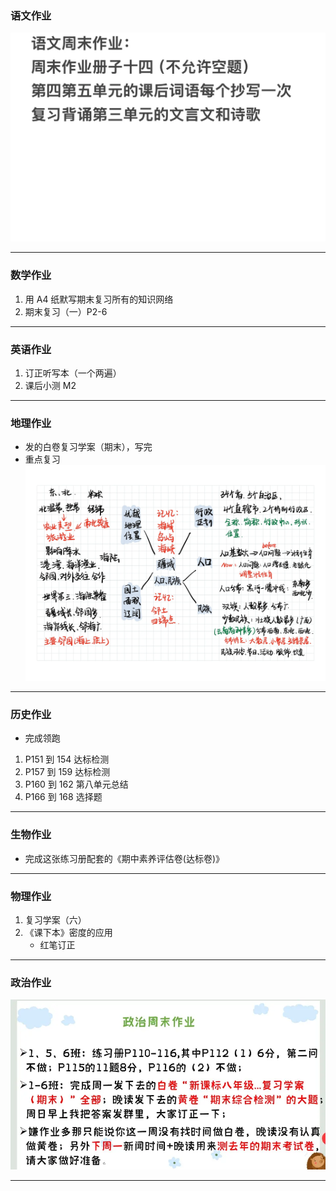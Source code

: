 ### 语文作业

![hw](./_images/16c.webp)

---

### 数学作业

1. 用 A4 纸默写期末复习所有的知识网络
2. 期末复习（一）P2-6

---

### 英语作业

1. 订正听写本（一个两遍）
2. 课后小测 M2

---

### 地理作业

- 发的白卷复习学案（期末），写完
- 重点复习![hw](./_images/16g.webp)

---

### 历史作业

- 完成领跑

1. P151 到 154 达标检测
2. P157 到 159 达标检测
3. P160 到 162 第八单元总结
4. P166 到 168 选择题

---

### 生物作业

- 完成这张练习册配套的《期中素养评估卷(达标卷)》

---

### 物理作业

1. 复习学案（六）
2. 《课下本》密度的应用
   - 红笔订正

---

### 政治作业

![hw](./_images/16p.webp)

---
